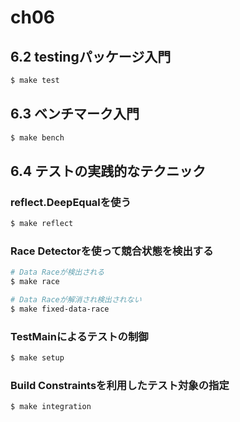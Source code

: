 # ch06

## 6.2 testingパッケージ入門

```bash
$ make test
```

## 6.3 ベンチマーク入門

```bash
$ make bench
```

## 6.4 テストの実践的なテクニック

### reflect.DeepEqualを使う

```bash
$ make reflect
```

### Race Detectorを使って競合状態を検出する

```bash
# Data Raceが検出される
$ make race

# Data Raceが解消され検出されない
$ make fixed-data-race
```

### TestMainによるテストの制御

```bash
$ make setup
```

### Build Constraintsを利用したテスト対象の指定

```bash
$ make integration
```
